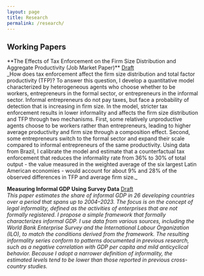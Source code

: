 ```yaml
---
layout: page
title: Research
permalink: /research/
---
```

<h2 style="font-size: 20px; font-weight: bold;">Working Papers</h2>
**The Effects of Tax Enforcement on the Firm Size Distribution and Aggregate Productivity (Job Market Paper)** <a href="/assets/Paper_Tax_Enforcement.pdf" target="_blank">Draft</a><br>
_How does tax enforcement affect the firm size distribution and total factor productivity (TFP)? To answer this question, I develop a quantitative model characterized by heterogeneous agents who choose whether to be workers, entrepreneurs in the formal sector, or entrepreneurs in the informal sector. Informal entrepreneurs do not pay taxes, but face a probability of detection that is increasing in firm size. In the model, stricter tax enforcement results in lower informality and affects the firm size distribution and TFP through two mechanisms. First, some relatively unproductive agents choose to be workers rather than entrepreneurs, leading to higher average productivity and firm size through a composition effect. Second, some entrepreneurs switch to the formal sector and expand their scale compared to informal entrepreneurs of the same productivity. Using data from Brazil, I calibrate the model and estimate that a counterfactual tax enforcement that reduces the informality rate from 36% to 30% of total output - the value measured in the weighted average of the six largest Latin American economies - would account for about 9% and 28% of the observed differences in TFP and average firm size._

**Measuring Informal GDP Using Survey Data** <a href="/assets/Paper_Informality_Measurement.pdf" target="_blank">Draft</a><br>
_This paper estimates the share of informal GDP in 26 developing countries over a period that spans up to 2004–2023. The focus is on the concept of legal informality, defined as the activities of enterprises that are not formally registered. I propose a simple framework that formally characterizes informal GDP. I use data from various sources, including the World Bank Enterprise Survey and the International Labour Organization (ILO), to match the conditions derived from the framework. The resulting informality series conform to patterns documented in previous research, such as a negative correlation with GDP per capita and mild anticyclical behavior. Because I adopt a narrower definition of informality, the estimated levels tend to be lower than those reported in previous cross-country studies._

